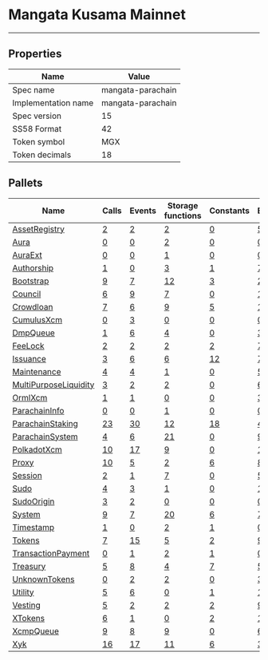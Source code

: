 # Mangata Kusama Mainnet

---------

## Properties
| Name | Value |
| -------- | -------- |
| Spec name     | mangata-parachain     |
| Implementation name     | mangata-parachain     |
| Spec version     | 15     |
| SS58 Format     | 42     |
| Token symbol      | MGX     |
| Token decimals      | 18     |

## Pallets
| Name | Calls | Events | Storage functions | Constants | Errors |
| -------- | -------- | -------- | -------- | -------- | -------- |
| [AssetRegistry](assetregistry.md) | [2](assetregistry.md#calls) | [2](assetregistry.md#events) | [2](assetregistry.md#storage-functions) | [0](assetregistry.md#constants) | [5](assetregistry.md#errors) |
| [Aura](aura.md) | [0](aura.md#calls) | [0](aura.md#events) | [2](aura.md#storage-functions) | [0](aura.md#constants) | [0](aura.md#errors) |
| [AuraExt](auraext.md) | [0](auraext.md#calls) | [0](auraext.md#events) | [1](auraext.md#storage-functions) | [0](auraext.md#constants) | [0](auraext.md#errors) |
| [Authorship](authorship.md) | [1](authorship.md#calls) | [0](authorship.md#events) | [3](authorship.md#storage-functions) | [1](authorship.md#constants) | [7](authorship.md#errors) |
| [Bootstrap](bootstrap.md) | [9](bootstrap.md#calls) | [7](bootstrap.md#events) | [12](bootstrap.md#storage-functions) | [3](bootstrap.md#constants) | [22](bootstrap.md#errors) |
| [Council](council.md) | [6](council.md#calls) | [9](council.md#events) | [7](council.md#storage-functions) | [0](council.md#constants) | [11](council.md#errors) |
| [Crowdloan](crowdloan.md) | [7](crowdloan.md#calls) | [6](crowdloan.md#events) | [9](crowdloan.md#storage-functions) | [5](crowdloan.md#constants) | [16](crowdloan.md#errors) |
| [CumulusXcm](cumulusxcm.md) | [0](cumulusxcm.md#calls) | [3](cumulusxcm.md#events) | [0](cumulusxcm.md#storage-functions) | [0](cumulusxcm.md#constants) | [0](cumulusxcm.md#errors) |
| [DmpQueue](dmpqueue.md) | [1](dmpqueue.md#calls) | [6](dmpqueue.md#events) | [4](dmpqueue.md#storage-functions) | [0](dmpqueue.md#constants) | [3](dmpqueue.md#errors) |
| [FeeLock](feelock.md) | [2](feelock.md#calls) | [2](feelock.md#events) | [2](feelock.md#storage-functions) | [2](feelock.md#constants) | [7](feelock.md#errors) |
| [Issuance](issuance.md) | [3](issuance.md#calls) | [6](issuance.md#events) | [6](issuance.md#storage-functions) | [12](issuance.md#constants) | [7](issuance.md#errors) |
| [Maintenance](maintenance.md) | [4](maintenance.md#calls) | [4](maintenance.md#events) | [1](maintenance.md#storage-functions) | [0](maintenance.md#constants) | [5](maintenance.md#errors) |
| [MultiPurposeLiquidity](multipurposeliquidity.md) | [3](multipurposeliquidity.md#calls) | [2](multipurposeliquidity.md#events) | [2](multipurposeliquidity.md#storage-functions) | [0](multipurposeliquidity.md#constants) | [6](multipurposeliquidity.md#errors) |
| [OrmlXcm](ormlxcm.md) | [1](ormlxcm.md#calls) | [1](ormlxcm.md#events) | [0](ormlxcm.md#storage-functions) | [0](ormlxcm.md#constants) | [3](ormlxcm.md#errors) |
| [ParachainInfo](parachaininfo.md) | [0](parachaininfo.md#calls) | [0](parachaininfo.md#events) | [1](parachaininfo.md#storage-functions) | [0](parachaininfo.md#constants) | [0](parachaininfo.md#errors) |
| [ParachainStaking](parachainstaking.md) | [23](parachainstaking.md#calls) | [30](parachainstaking.md#events) | [12](parachainstaking.md#storage-functions) | [18](parachainstaking.md#constants) | [43](parachainstaking.md#errors) |
| [ParachainSystem](parachainsystem.md) | [4](parachainsystem.md#calls) | [6](parachainsystem.md#events) | [21](parachainsystem.md#storage-functions) | [0](parachainsystem.md#constants) | [9](parachainsystem.md#errors) |
| [PolkadotXcm](polkadotxcm.md) | [10](polkadotxcm.md#calls) | [17](polkadotxcm.md#events) | [9](polkadotxcm.md#storage-functions) | [0](polkadotxcm.md#constants) | [13](polkadotxcm.md#errors) |
| [Proxy](proxy.md) | [10](proxy.md#calls) | [5](proxy.md#events) | [2](proxy.md#storage-functions) | [6](proxy.md#constants) | [8](proxy.md#errors) |
| [Session](session.md) | [2](session.md#calls) | [1](session.md#events) | [7](session.md#storage-functions) | [0](session.md#constants) | [5](session.md#errors) |
| [Sudo](sudo.md) | [4](sudo.md#calls) | [3](sudo.md#events) | [1](sudo.md#storage-functions) | [0](sudo.md#constants) | [1](sudo.md#errors) |
| [SudoOrigin](sudoorigin.md) | [3](sudoorigin.md#calls) | [2](sudoorigin.md#events) | [0](sudoorigin.md#storage-functions) | [0](sudoorigin.md#constants) | [0](sudoorigin.md#errors) |
| [System](system.md) | [9](system.md#calls) | [7](system.md#events) | [20](system.md#storage-functions) | [6](system.md#constants) | [7](system.md#errors) |
| [Timestamp](timestamp.md) | [1](timestamp.md#calls) | [0](timestamp.md#events) | [2](timestamp.md#storage-functions) | [1](timestamp.md#constants) | [0](timestamp.md#errors) |
| [Tokens](tokens.md) | [7](tokens.md#calls) | [15](tokens.md#events) | [5](tokens.md#storage-functions) | [2](tokens.md#constants) | [9](tokens.md#errors) |
| [TransactionPayment](transactionpayment.md) | [0](transactionpayment.md#calls) | [1](transactionpayment.md#events) | [2](transactionpayment.md#storage-functions) | [1](transactionpayment.md#constants) | [0](transactionpayment.md#errors) |
| [Treasury](treasury.md) | [5](treasury.md#calls) | [8](treasury.md#events) | [4](treasury.md#storage-functions) | [7](treasury.md#constants) | [5](treasury.md#errors) |
| [UnknownTokens](unknowntokens.md) | [0](unknowntokens.md#calls) | [2](unknowntokens.md#events) | [2](unknowntokens.md#storage-functions) | [0](unknowntokens.md#constants) | [3](unknowntokens.md#errors) |
| [Utility](utility.md) | [5](utility.md#calls) | [6](utility.md#events) | [0](utility.md#storage-functions) | [1](utility.md#constants) | [1](utility.md#errors) |
| [Vesting](vesting.md) | [5](vesting.md#calls) | [2](vesting.md#events) | [2](vesting.md#storage-functions) | [2](vesting.md#constants) | [9](vesting.md#errors) |
| [XTokens](xtokens.md) | [6](xtokens.md#calls) | [1](xtokens.md#events) | [0](xtokens.md#storage-functions) | [2](xtokens.md#constants) | [19](xtokens.md#errors) |
| [XcmpQueue](xcmpqueue.md) | [9](xcmpqueue.md#calls) | [8](xcmpqueue.md#events) | [9](xcmpqueue.md#storage-functions) | [0](xcmpqueue.md#constants) | [6](xcmpqueue.md#errors) |
| [Xyk](xyk.md) | [16](xyk.md#calls) | [17](xyk.md#events) | [11](xyk.md#storage-functions) | [6](xyk.md#constants) | [36](xyk.md#errors) |